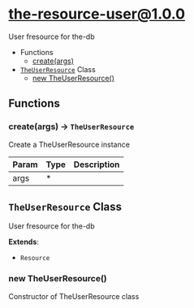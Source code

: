 # the-resource-user@1.0.0

User fresource for the-db

+ Functions
  + [create(args)](#the-resource-user-function-create)
+ [`TheUserResource`](#the-resource-user-classes) Class
  + [new TheUserResource()](#the-resource-user-classes-the-user-resource-constructor)

## Functions

<a class='md-heading-link' name="the-resource-user-function-create" ></a>

### create(args) -> `TheUserResource`

Create a TheUserResource instance

| Param | Type | Description |
| ----- | --- | -------- |
| args | * |  |



<a class='md-heading-link' name="the-resource-user-classes"></a>

## `TheUserResource` Class

User fresource for the-db

**Extends**: 

+ `Resource`



<a class='md-heading-link' name="the-resource-user-classes-the-user-resource-constructor" ></a>

### new TheUserResource()

Constructor of TheUserResource class





